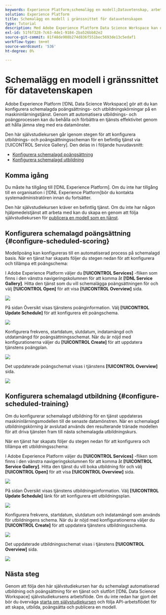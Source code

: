```yaml
---
keywords: Experience Platform;schemalägg en modell;Datavetenskap, arbetsyta;populära ämnen;schemaläggning;schemalägga utbildning
solution: Experience Platform
title: Schemalägg en modell i gränssnittet för datavetenskapen
type: Tutorial
description: Med Adobe Experience Platform Data Science Workspace kan du skapa schemalagda kurser i maskininlärning. Genom att automatisera utbildnings- och poängprocessen kan du behålla och förbättra en tjänsts effektivitet genom att hålla jämna steg med era datamönster.
exl-id: 51f6f328-7c63-4de1-9184-2ba526bb82e2
source-git-commit: 81f48de908b274d836f551bec5693de13c5edaf1
workflow-type: tm+mt
source-wordcount: '536'
ht-degree: 0%

---
```


# Schemalägg en modell i gränssnittet för datavetenskapen

Adobe Experience Platform [!DNL Data Science Workspace] gör att du kan konfigurera schemalagda poängsättnings- och utbildningskörningar på en maskininlärningstjänst. Genom att automatisera utbildnings- och poängprocessen kan du behålla och förbättra en tjänsts effektivitet genom att hålla jämna steg med era datamönster.

Den här självstudiekursen går igenom stegen för att konfigurera utbildnings- och poängsättningsscheman för en befintlig tjänst via [!UICONTROL Service Gallery]. Den delas in i följande huvudavsnitt:

- [Konfigurera schemalagd poängsättning](#configure-scheduled-scoring)
- [Konfigurera schemalagd utbildning](#configure-scheduled-training)

## Komma igång

Du måste ha tillgång till [!DNL Experience Platform]. Om du inte har tillgång till en organisation i [!DNL Experience Platform]bör du kontakta systemadministratören innan du fortsätter.

Den här självstudiekursen kräver en befintlig tjänst. Om du inte har någon hjälpmedelstjänst att arbeta med kan du skapa en genom att följa självstudiekursen för [publicera en modell som en tjänst](./publish-model-service-ui.md).

## Konfigurera schemalagd poängsättning {#configure-scheduled-scoring}

Modellpoäng kan konfigureras till en automatiserad process på schemalagd basis. När en tjänst har skapats följer du stegen nedan för att konfigurera och tillämpa ett poängschema:

I Adobe Experience Platform väljer du **[!UICONTROL Services]** -fliken som finns i den vänstra navigeringskolumnen för att komma åt **[!DNL Service Gallery]**. Hitta den tjänst som du vill schemalägga poängsättningen för och välj **[!UICONTROL Open]** för att visa **[!UICONTROL Overview]** sida.

![](../images/models-recipes/schedule/select_service.png)

På sidan Översikt visas tjänstens poänginformation. Välj **[!UICONTROL Update Schedule]** för att konfigurera ett poängschema.

![](../images/models-recipes/schedule/update_scoring.png)

Konfigurera frekvens, startdatum, slutdatum, indatamängd och utdatamängd för poängsättningsschemat. När du är nöjd med konfigurationerna väljer du **[!UICONTROL Create]** för att uppdatera tjänstens poängplan.

![](../images/models-recipes/schedule/set_scoring_schedule.png)

Det uppdaterade poängschemat visas i tjänstens **[!UICONTROL Overview]** sida.

![](../images/models-recipes/schedule/scoring_set.png)

## Konfigurera schemalagd utbildning {#configure-scheduled-training}

Om du konfigurerar schemalagd utbildning för en tjänst uppdateras maskininlärningsmodellen till de senaste datamönstren. När en schemalagd utbildningskörning är avslutad används den resulterande tränade modellen för att driva tjänsten fram till nästa schemalagda utbildningskurs.

När en tjänst har skapats följer du stegen nedan för att konfigurera och tillämpa ett utbildningsschema:

I Adobe Experience Platform väljer du **[!UICONTROL Services]** -fliken som finns i den vänstra navigeringskolumnen för att komma åt **[!UICONTROL Service Gallery]**. Hitta den tjänst du vill boka utbildning för och välj **[!UICONTROL Open]** för att visa **[!UICONTROL Overview]** sida.

![](../images/models-recipes/schedule/select_service.png)

På sidan Översikt visas tjänstens utbildningsinformation. Välj **[!UICONTROL Update Schedule]** länk för att konfigurera ett utbildningsplan.

![](../images/models-recipes/schedule/update_training.png)

Konfigurera frekvens, startdatum, slutdatum och indatamängd som används för utbildningens schema. När du är nöjd med konfigurationerna väljer du **[!UICONTROL Create]** för att uppdatera tjänstens utbildningsschema.

![](../images/models-recipes/schedule/set_training_schedule.png)

Det uppdaterade utbildningsschemat visas i tjänstens **[!UICONTROL Overview]** sida.

![](../images/models-recipes/schedule/training_set.png)

## Nästa steg

Genom att följa den här självstudiekursen har du schemalagt automatiserad utbildning och poängsättning för en tjänst och slutfört [!DNL Data Science Workspace] självstudiekursens arbetsflöde. Om du inte redan har gjort det bör du överväga [starta om självstudiekursen](./create-retails-sales-dataset.md) och följa API-arbetsflödet för att skapa, utbilda, poängsätta och publicera en modell.
